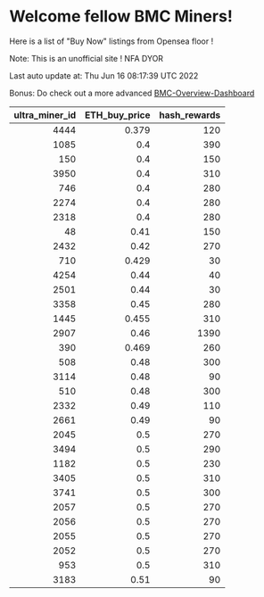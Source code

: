 # Welcome fellow BMC Miners!
Here is a list of "Buy Now" listings from Opensea floor !

Note: This is an unofficial site ! NFA DYOR

Last auto update at: Thu Jun 16 08:17:39 UTC 2022

Bonus: Do check out a more advanced [BMC-Overview-Dashboard](https://dune.com/defifunk/BMC-Overview-Dashboard)


|   ultra_miner_id |   ETH_buy_price |   hash_rewards |
|-----------------:|----------------:|---------------:|
|             4444 |           0.379 |            120 |
|             1085 |           0.4   |            390 |
|              150 |           0.4   |            150 |
|             3950 |           0.4   |            310 |
|              746 |           0.4   |            280 |
|             2274 |           0.4   |            280 |
|             2318 |           0.4   |            280 |
|               48 |           0.41  |            150 |
|             2432 |           0.42  |            270 |
|              710 |           0.429 |             30 |
|             4254 |           0.44  |             40 |
|             2501 |           0.44  |             30 |
|             3358 |           0.45  |            280 |
|             1445 |           0.455 |            310 |
|             2907 |           0.46  |           1390 |
|              390 |           0.469 |            260 |
|              508 |           0.48  |            300 |
|             3114 |           0.48  |             90 |
|              510 |           0.48  |            300 |
|             2332 |           0.49  |            110 |
|             2661 |           0.49  |             90 |
|             2045 |           0.5   |            270 |
|             3494 |           0.5   |            290 |
|             1182 |           0.5   |            230 |
|             3405 |           0.5   |            310 |
|             3741 |           0.5   |            300 |
|             2057 |           0.5   |            270 |
|             2056 |           0.5   |            270 |
|             2055 |           0.5   |            270 |
|             2052 |           0.5   |            270 |
|              953 |           0.5   |            310 |
|             3183 |           0.51  |             90 |
